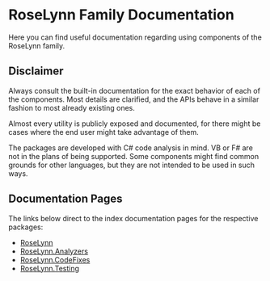 # RoseLynn Family Documentation

Here you can find useful documentation regarding using components of the RoseLynn family.

## Disclaimer

Always consult the built-in documentation for the exact behavior of each of the components. Most details are clarified, and the APIs behave in a similar fashion to most already existing ones.

Almost every utility is publicly exposed and documented, for there might be cases where the end user might take advantage of them.

The packages are developed with C# code analysis in mind. VB or F# are not in the plans of being supported. Some components might find common grounds for other languages, but they are not intended to be used in such ways.

## Documentation Pages

The links below direct to the index documentation pages for the respective packages:

- [RoseLynn](RoseLynn/index.md)
- [RoseLynn.Analyzers](RoseLynn.Analyzers/index.md)
- [RoseLynn.CodeFixes](RoseLynn.CodeFixes/index.md)
- [RoseLynn.Testing](RoseLynn.Testing/index.md)
